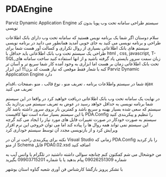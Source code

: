 # PDAEngine
Parviz Dynamic Application Engine
سیستم طراحی سامانه تحت وب پویا بدون کد نویسی 

سلام دوستان 
اگر شما یک برنامه نویس هستید که سامانه تحت وب دارای بانک اطلاعات طراحی و برنامه نویسی می کنید
به جای خوبی آمدید همانطور می دانید در برنامه نویسی سیستم های بانک اطلاعاتی بسیاری از روال تکراری و کسالت آور هست
شما برای طراحی یک سیستم تحت وب بانک اطلاعاتی باید حداقل با html , css, javascript, T-SQL,زبان سمت سرور
بایستی یاد گرفته باشید و از انها استفاده کنید
ساخت سامانه های تحت بانک اطلاعاتی زمان بر هست اما ابزاری به وجود آمده کار شما سریع تر و آسان تر کنه
با شعار فقط موقعی که نیاز هست کد بزن!!!
این ابزار Parviz Dynamic Application Engine دارد

شما در سیستم واطلاعات برنامه ، تعریف منو ، نوع قالب ، منو ،صفحات ،اقدام ajax تعریف می کنید

در نهایت یک سامانه تحت وب بانک اطلاعاتی دریافت خواهید کرد
در واقعا در این سیستم شما برنامه نویسی به حداقل خواهد رسید در عوض به تعریف سیستم
می پردازید یک سیستم که سعی شده بسیار بهینه و سریع باشد
و کمترین بار بروی سرور داشته باشد 
کار با این سیستم بسیار ساده است تنها کافیست PDA.Config 
را تنظیم و پیکربندی کنید سیستم به صورت خودکار در صورت تغییرات فایل های مورد نیاز را ایجاد می کند 
گرچه این سیستم نمی تواند همه روال ها را پیاده کند اما می توان خروجی این نرم افزار ویرایش کرد و از بازنویسی مجدد آن 
توسط سیستم خوداری کرد

نکته برای پیکربندی راحت تر آن در Visual Studio 
زمانی که PDA.Config 
را باز کردید از منو Schema فایل PDA0.02.xsd اضافه کنید

من خوشحال می شم کمکتون کنم
چنانچه سوالی داشته داشتید در تلگرام یا واتس آپب به شماره 
09026251309 
پیام بدهید
یا یا شماره 
09903715201 
بگیرید

با تشکر پرویز بازگشا کارشناس فن آوری شعبه گناوه استان بوشهر
